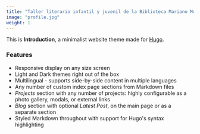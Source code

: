 ```yaml
---
title: "Taller literario infantil y juvenil de la Biblioteca Mariano Moreno"
image: "profile.jpg"
weight: 1
---
```


This is **Introduction**, a minimalist website theme made for [Hugo](https://gohugo.io).

### Features

* Responsive display on any size screen
* Light and Dark themes right out of the box
* Multilingual - supports side-by-side content in multiple languages
* Any number of custom index page sections from Markdown files
* _Projects_ section with any number of projects: highly configurable as a photo gallery, modals, or external links
* _Blog_ section with optional _Latest Post_, on the main page or as a separate section
* Styled Markdown throughout with support for Hugo's syntax highlighting





